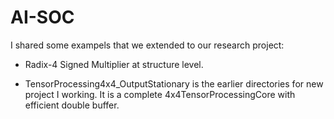 # AI-SOC
I shared some exampels that we extended to our research project:

- Radix-4 Signed Multiplier at structure level.

- TensorProcessing4x4_OutputStationary is the earlier directories for new project I working. It is a complete 4x4TensorProcessingCore with efficient double buffer.

